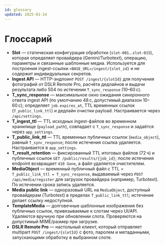 ```yaml
---
id: glossary
updated: 2025-01-14
---
```


# Глоссарий
- **Slot** — статическая конфигурация обработки (`slot-001`…`slot-015`), которая определяет провайдера (Gemini/Turbotext), операцию, параметры и связанные шаблонные медиа. Используется для построения ingest-ссылки `<BASE_URL>/ingest/{slot_id}` и не содержит индивидуальных секретов.
- **Ingest API** — HTTP-эндпоинт `POST /ingest/{slotId}` для получения фотографий от DSLR Remote Pro, расчёта дедлайнов и выдачи результата либо 504 по истечении `T_sync_response` (10–60 с).
- **T_sync_response** — максимальное окно ожидания синхронного ответа ingest API (по умолчанию 48 с, допустимый диапазон 10–60 с); определяет `job.expires_at`, TTL временных ссылок (`T_public_link_ttl`) и дедлайн очистки payload. Настраивается через `/api/settings`.
- **T_ingest_ttl** — TTL исходных ingest-файлов во временном хранилище (`payload_path`), совпадает с `T_sync_response` и задаётся через `app_settings`.
- **T_public_link_ttl** — TTL временных публичных ссылок (`media_object`), равный `T_sync_response`; после истечения ссылка удаляется. Настраивается в `app_settings`.
- **T_result_retention** — фиксированный TTL итоговых файлов (72 ч) и публичных ссылок `GET /public/results/{job_id}`; после истечения endpoint возвращает `410 Gone`, а файл удаляется очистителем. 
- **MediaObject** — временный публичный файл с TTL = `T_public_link_ttl = T_sync_response`, выдаваемый через `POST /api/media/register` для загрузок провайдера (например, Turbotext). По истечении срока запись удаляется.
- **Media public link** — одноразовый URL на `MediaObject`, доступный провайдерам (Turbotext) в пределах `T_public_link_ttl`; истечение делает ссылку недоступной.
- **TemplateMedia** — долговечные шаблонные изображения без публичных ссылок, привязываемые к слотам через UI/API. Удаляются вручную при обновлении слота. Проверяются на допустимый MIME/размер при загрузке. 
- **DSLR Remote Pro** — настольный клиент, который отправляет multipart `POST /ingest/{slotId}` с фото, паролем и метаданными, запускающими обработку в выбранном слоте.